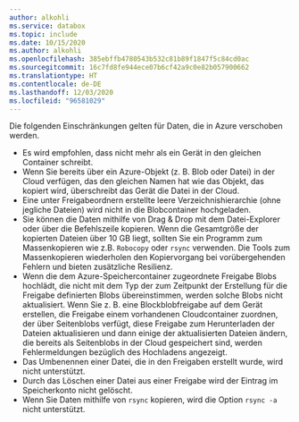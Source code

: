 ```yaml
---
author: alkohli
ms.service: databox
ms.topic: include
ms.date: 10/15/2020
ms.author: alkohli
ms.openlocfilehash: 385ebffb4780543b532c81b89f1847f5c84cd0ac
ms.sourcegitcommit: 16c7fd8fe944ece07b6cf42a9c0e82b057900662
ms.translationtype: HT
ms.contentlocale: de-DE
ms.lasthandoff: 12/03/2020
ms.locfileid: "96581029"
---
```

Die folgenden Einschränkungen gelten für Daten, die in Azure verschoben werden.

- Es wird empfohlen, dass nicht mehr als ein Gerät in den gleichen Container schreibt.
- Wenn Sie bereits über ein Azure-Objekt (z. B. Blob oder Datei) in der Cloud verfügen, das den gleichen Namen hat wie das Objekt, das kopiert wird, überschreibt das Gerät die Datei in der Cloud.
- Eine unter Freigabeordnern erstellte leere Verzeichnishierarchie (ohne jegliche Dateien) wird nicht in die Blobcontainer hochgeladen.
- Sie können die Daten mithilfe von Drag & Drop mit dem Datei-Explorer oder über die Befehlszeile kopieren. Wenn die Gesamtgröße der kopierten Dateien über 10 GB liegt, sollten Sie ein Programm zum Massenkopieren wie z.B. `Robocopy` oder `rsync` verwenden. Die Tools zum Massenkopieren wiederholen den Kopiervorgang bei vorübergehenden Fehlern und bieten zusätzliche Resilienz.
- Wenn die dem Azure-Speichercontainer zugeordnete Freigabe Blobs hochlädt, die nicht mit dem Typ der zum Zeitpunkt der Erstellung für die Freigabe definierten Blobs übereinstimmen, werden solche Blobs nicht aktualisiert. Wenn Sie z. B. eine Blockblobfreigabe auf dem Gerät erstellen, die Freigabe einem vorhandenen Cloudcontainer zuordnen, der über Seitenblobs verfügt, diese Freigabe zum Herunterladen der Dateien aktualisieren und dann einige der aktualisierten Dateien ändern, die bereits als Seitenblobs in der Cloud gespeichert sind, werden Fehlermeldungen bezüglich des Hochladens angezeigt.
- Das Umbenennen einer Datei, die in den Freigaben erstellt wurde, wird nicht unterstützt.
- Durch das Löschen einer Datei aus einer Freigabe wird der Eintrag im Speicherkonto nicht gelöscht.
- Wenn Sie Daten mithilfe von `rsync` kopieren, wird die Option `rsync -a` nicht unterstützt.
